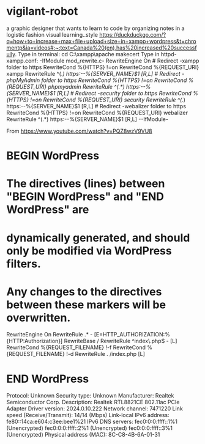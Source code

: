 # vigilant-robot
a graphic designer that wants to learn to code by organizing notes in a logistic fashion visual learning..style
https://duckduckgo.com/?q=how+to+increase+max+file+upload+size+in+xampp+wordpress&t=chromentp&ia=videos#:~:text=Canada%20(en),has%20increased%20successfully.
Type in terminal: cd C:\xampp\apache makecert Type in httpd-xampp.conf: -IfModule mod_rewrite.c- RewriteEngine On # Redirect -xampp folder to https RewriteCond %{HTTPS} !=on RewriteCond %{REQUEST_URI} xampp RewriteRule ^(.*) https:--%{SERVER_NAME}$1 [R,L] # Redirect -phpMyAdmin folder to https RewriteCond %{HTTPS} !=on RewriteCond %{REQUEST_URI} phpmyadmin RewriteRule ^(.*) https:--%{SERVER_NAME}$1 [R,L] # Redirect -security folder to https RewriteCond %{HTTPS} !=on RewriteCond %{REQUEST_URI} security RewriteRule ^(.*) https:--%{SERVER_NAME}$1 [R,L] # Redirect -webalizer folder to https RewriteCond %{HTTPS} !=on RewriteCond %{REQUEST_URI} webalizer RewriteRule ^(.*) https:--%{SERVER_NAME}$1 [R,L] --IfModule-

From <https://www.youtube.com/watch?v=PQZ8wzV9VU8> 
# BEGIN WordPress
# The directives (lines) between "BEGIN WordPress" and "END WordPress" are
# dynamically generated, and should only be modified via WordPress filters.
# Any changes to the directives between these markers will be overwritten.
<IfModule mod_rewrite.c>
RewriteEngine On
RewriteRule .* - [E=HTTP_AUTHORIZATION:%{HTTP:Authorization}]
RewriteBase /
RewriteRule ^index\.php$ - [L]
RewriteCond %{REQUEST_FILENAME} !-f
RewriteCond %{REQUEST_FILENAME} !-d
RewriteRule . /index.php [L]
</IfModule>

# END WordPress
Protocol:	Unknown
Security type:	Unknown
Manufacturer:	Realtek Semiconductor Corp.
Description:	Realtek RTL8821CE 802.11ac PCIe Adapter
Driver version:	2024.0.10.222
Network channel:	7471220
Link speed (Receive/Transmit):	14/14 (Mbps)
Link-local IPv6 address:	fe80::14ca:e604:c3ee:bee1%21
IPv6 DNS servers:	fec0:0:0:ffff::1%1 (Unencrypted)
fec0:0:0:ffff::2%1 (Unencrypted)
fec0:0:0:ffff::3%1 (Unencrypted)
Physical address (MAC):	8C-C8-4B-6A-01-31
